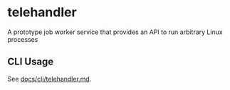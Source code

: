 # telehandler
A prototype job worker service that provides an API to run arbitrary Linux processes

## CLI Usage

See [docs/cli/telehandler.md](docs/cli/telehandler.md).

